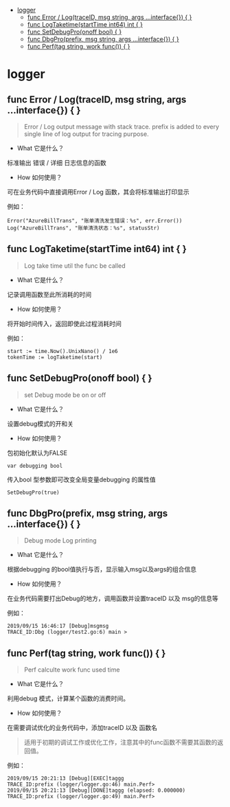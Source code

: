 <!-- TOC -->

- [logger](#logger)
    - [func Error / Log(traceID, msg string, args ...interface{}) { }](#func-error--logtraceid-msg-string-args-interface--)
    - [func LogTaketime(startTime int64) int { }](#func-logtaketimestarttime-int64-int--)
    - [func SetDebugPro(onoff bool) { }](#func-setdebugproonoff-bool--)
    - [func DbgPro(prefix, msg string, args ...interface{}) { }](#func-dbgproprefix-msg-string-args-interface--)
    - [func Perf(tag string, work func()) { }](#func-perftag-string-work-func--)

<!-- /TOC -->
# logger

## func Error / Log(traceID, msg string, args ...interface{}) { }
> Error / Log output message with stack trace. prefix is added to every single line of log output for tracing purpose.

- What 它是什么？

标准输出 错误 / 详细 日志信息的函数

- How 如何使用？

可在业务代码中直接调用Error / Log 函数，其会将标准输出打印显示

例如：

    Error("AzureBillTrans", "账单清洗发生错误：%s", err.Error())
    Log("AzureBillTrans", "账单清洗状态：%s", statusStr)

## func LogTaketime(startTime int64) int { }
> Log take time util the func be called

- What 它是什么？

记录调用函数至此所消耗的时间

- How 如何使用？

将开始时间传入，返回即使此过程消耗时间
	
例如：

    start := time.Now().UnixNano() / 1e6
    tokenTime := logTaketime(start)

## func SetDebugPro(onoff bool) { }
> set Debug mode be on or off

- What 它是什么？

设置debug模式的开和关

- How 如何使用？

包初始化默认为FALSE
    
    var debugging bool 

传入bool 型参数即可改变全局变量debugging 的属性值

	SetDebugPro(true)


## func DbgPro(prefix, msg string, args ...interface{}) { }
> Debug mode Log printing

- What 它是什么？

根据debugging 的bool值执行与否，显示输入msg以及args的组合信息

- How 如何使用？

在业务代码需要打出Debug的地方，调用函数并设置traceID 以及 msg的信息等


例如：

    2019/09/15 16:46:17 [Debug]msgmsg
    TRACE_ID:Dbg (logger/test2.go:6) main >


## func Perf(tag string, work func()) { }
 
> Perf calculte work func used time

- What 它是什么？

利用debug 模式，计算某个函数的消费时间。

- How 如何使用？

在需要调试优化的业务代码中，添加traceID 以及 函数名

> 适用于初期的调试工作或优化工作，注意其中的func函数不需要其函数的返回值。

例如：

    2019/09/15 20:21:13 [Debug][EXEC]taggg
    TRACE_ID:prefix (logger/logger.go:46) main.Perf>
    2019/09/15 20:21:13 [Debug][DONE]taggg (elapsed: 0.000000)
    TRACE_ID:prefix (logger/logger.go:49) main.Perf>
